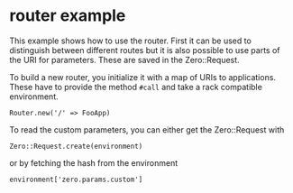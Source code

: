 router example
==============

This example shows how to use the router. First it can be used to distinguish
between different routes but it is also possible to use parts of the URI for
parameters. These are saved in the Zero::Request.

To build a new router, you initialize it with a map of URIs to applications.
These have to provide the method `#call` and take a rack compatible environment.

    Router.new('/' => FooApp)

To read the custom parameters, you can either get the Zero::Request with

    Zero::Request.create(environment)

or by fetching the hash from the environment

    environment['zero.params.custom']

